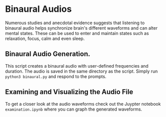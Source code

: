 # Binaural Audios
Numerous studies and anecdotal evidence suggests that listening to binaural audio helps synchronize brain's different waveforms and can alter mental states. These can be used to enter and maintain states such as relaxation, focus, calm and even sleep.

## Binaural Audio Generation.
This script creates a binaural audio with user-defined frequencies and duration. The audio is saved in the same directory as the script.
Simply run `python3 binaural.py` and respond to the prompts.

## Examining and Visualizing the Audio File
To get a closer look at the audio waveforms check out the Juypter notebook `examination.ipynb` where you can graph the generated waveforms.